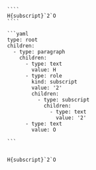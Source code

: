 `````{tabbed} Markup
````
H{subscript}`2`O
````
`````

`````{tabbed} AST
```yaml
type: root
children:
  - type: paragraph
    children:
      - type: text
        value: H
      - type: role
        kind: subscript
        value: '2'
        children:
          - type: subscript
            children:
              - type: text
                value: '2'
      - type: text
        value: O

```
`````

`````{tabbed} Render

H{subscript}`2`O

`````

